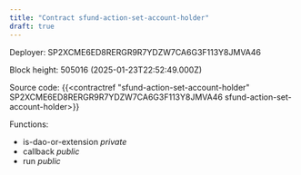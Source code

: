 ```yaml
---
title: "Contract sfund-action-set-account-holder"
draft: true
---
```

Deployer: SP2XCME6ED8RERGR9R7YDZW7CA6G3F113Y8JMVA46


 



Block height: 505016 (2025-01-23T22:52:49.000Z)

Source code: {{<contractref "sfund-action-set-account-holder" SP2XCME6ED8RERGR9R7YDZW7CA6G3F113Y8JMVA46 sfund-action-set-account-holder>}}

Functions:

* is-dao-or-extension _private_
* callback _public_
* run _public_
